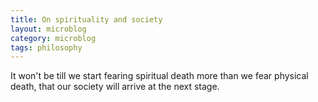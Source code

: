 ```yaml
---
title: On spirituality and society
layout: microblog
category: microblog
tags: philosophy 
---
```

It won't be till we start fearing spiritual death more than we fear physical death, that our society will arrive at the next stage. 

